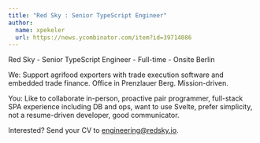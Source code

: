```yaml
---
title: "Red Sky : Senior TypeScript Engineer"
author:
  name: xpekeler
  url: https://news.ycombinator.com/item?id=39714086
---
```

Red Sky - Senior TypeScript Engineer - Full-time - Onsite Berlin

We: Support agrifood exporters with trade execution software and embedded trade finance. Office in Prenzlauer Berg. Mission-driven.

You: Like to collaborate in-person, proactive pair programmer, full-stack SPA experience including DB and ops, want to use Svelte, prefer simplicity, not a resume-driven developer, good communicator.

Interested? Send your CV to engineering@redsky.io.
